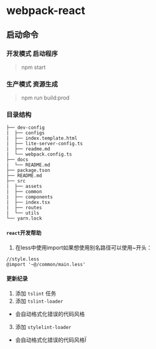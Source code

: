 # webpack-react

## 启动命令

### 开发模式 启动程序

> npm start

### 生产模式 资源生成

> npm run build:prod

### 目录结构

```
├── dev-config
|  ├── configs
|  ├── index.template.html
|  ├── lite-server-config.ts
|  ├── readme.md
|  └── webpack.config.ts
├── docs
|  └── README.md
├── package.tson
├── README.md
├── src
|  ├── assets
|  ├── common
|  ├── components
|  ├── index.tsx
|  ├── routes
|  └── utils
└── yarn.lock
```

#### `react`开发帮助
1. 在less中使用import如果想使用别名路径可以使用~开头：
```
//style.less
@import '~@/common/main.less'
```
#### 更新纪录
1. 添加 `tslint` 任务
2. 添加 `tslint-loader`
  - 会自动格式化错误的代码风格
3. 添加 `stylelint-loader`
  - 会自动格式化错误的代码风格Ï
